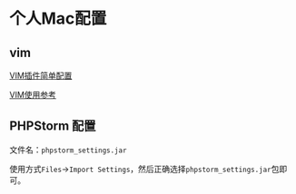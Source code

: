 # 个人Mac配置

## vim

[VIM插件简单配置](.vim/README.md)

[VIM使用参考](vim.md)


## PHPStorm 配置

文件名：`phpstorm_settings.jar`

使用方式`Files`->`Import Settings`，然后正确选择`phpstorm_settings.jar`包即可。
